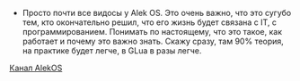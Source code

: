 - Просто почти все видосы у Alek OS. Это очень важно, что это сугубо тем, кто окончательно решил, что его жизнь будет связана с IT, с программированием. Понимать по настоящему, что это такое, как работает и почему это важно знать. Скажу сразу, там 90% теория, на практике будет легче, в GLua в разы легче.

[Канал AlekOS](https://www.youtube.com/watch?v=PS4S8BnURYU)
